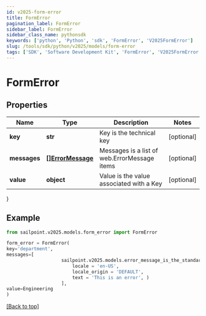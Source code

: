 ```yaml
---
id: v2025-form-error
title: FormError
pagination_label: FormError
sidebar_label: FormError
sidebar_class_name: pythonsdk
keywords: ['python', 'Python', 'sdk', 'FormError', 'V2025FormError'] 
slug: /tools/sdk/python/v2025/models/form-error
tags: ['SDK', 'Software Development Kit', 'FormError', 'V2025FormError']
---
```


# FormError


## Properties

Name | Type | Description | Notes
------------ | ------------- | ------------- | -------------
**key** | **str** | Key is the technical key | [optional] 
**messages** | [**[]ErrorMessage**](error-message) | Messages is a list of web.ErrorMessage items | [optional] 
**value** | **object** | Value is the value associated with a Key | [optional] 
}

## Example

```python
from sailpoint.v2025.models.form_error import FormError

form_error = FormError(
key='department',
messages=[
                    sailpoint.v2025.models.error_message_is_the_standard_api_error_response_message_type/.ErrorMessage is the standard API error response message type.(
                        locale = 'en-US', 
                        locale_origin = 'DEFAULT', 
                        text = 'This is an error', )
                    ],
value=Engineering
)

```
[[Back to top]](#) 

